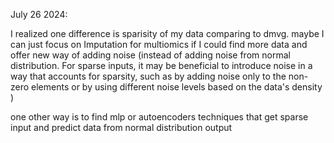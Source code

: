 July 26 2024:

I realized one difference is sparisity of my data comparing to dmvg. maybe I can just focus on Imputation for multiomics if I could find more data and offer new way of adding noise (instead of adding noise from normal distribution. For sparse inputs, it may be beneficial to introduce noise in a way that accounts for sparsity, such as by adding noise only to the non-zero elements or by using different noise levels based on the data's density )

one other way is to find mlp or autoencoders techniques that get sparse input and predict data from normal distribution output